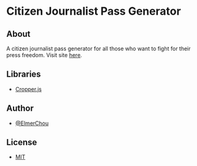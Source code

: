 # Citizen Journalist Pass Generator

## About

A citizen journalist pass generator for all those who want to fight for their press freedom.  Visit site [here](https://elmerchou.github.io/journalist_pass/).

## Libraries

- [Cropper.js](https://fengyuanchen.github.io/cropperjs/)

## Author

- [@ElmerChou](https://github.com/elmerchou)

## License

- [MIT](https://choosealicense.com/licenses/mit/)
